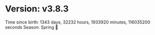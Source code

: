 # Version: v3.8.3
Time since birth: 1343 days, 32232 hours, 1933920 minutes, 116035200 seconds
Season: Spring 🌸
